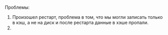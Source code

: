 Проблемы:
1) Произошел рестарт, проблема в том, что мы могли записать только в кэш, а не на диск и после рестарта данные в хэше пропали.
2) 